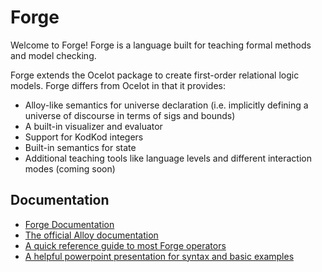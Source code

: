 # Forge

Welcome to Forge! Forge is a language built for teaching formal methods and model checking.

Forge extends the Ocelot package to create first-order relational logic models. Forge differs from Ocelot in that it provides:
- Alloy-like semantics for universe declaration (i.e. implicitly defining a universe of discourse in terms of sigs and bounds)
- A built-in visualizer and evaluator
- Support for KodKod integers
- Built-in semantics for state
- Additional teaching tools like language levels and different interaction modes (coming soon)

## Documentation

- [Forge Documentation](/forge/docs)
- [The official Alloy documentation
](http://alloytools.org/documentation.html)
- [A quick reference guide to most Forge operators](http://www.ics.uci.edu/~alspaugh/cls/shr/alloy.html)
- [A helpful powerpoint presentation for syntax and basic examples](http://alloytools.org/tutorials/day-course/)

<!-- ## Installation

```
$ cd [Path-To-Repo]/forge
$ raco pkg install
```

## Backwards Compatibility

- You can wrap the entirety of a forge file with the old syntax in `/*$ ...decls... */` to get the exact same behavior. I call this escaping to s-expressions.
- This can be used to wrap:
    - A sequence of Decls like `/*$ (declare-sig ...) (run ...) */`
    - A single expr like `pred blah { /*$(some foo)*/ }`
- Can also use `//$ ...` or `--$ ...` to escape a single line.

## Language Goals (PLEASE EDIT+REORDER)

Forge aims to make formal methods more teachable by meeting the following design goals:
- From discussions w/ Tim
  - Built-in state/transition syntax+semantics
  - Help avoid the unbounded universal quantifier problem
  - Maintain compositionality
  - Allow for separation of concerns between objects (ex: States) and the relations/structure between then (ex: Transitions)
  - Avoidance of "global" values like facts
- From "The Human in Formal Methods"
  - Encourage exploration
  - Provide reasonable error/type/lint messages
  - Familiar syntax/semantics
  - Enable testing specifications by running them against first-class models (which may be hidden from the student)
  - Enable controlled exposure to concepts via language levels
- Other ideas
  - Hide underlying concepts like relational representation from the user?
  - In general, separate semantic/ontological concerns from bound-related concerns -->
